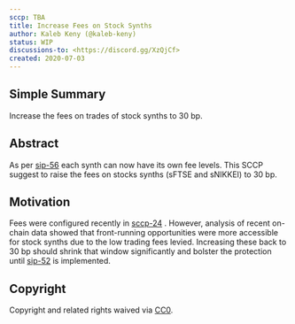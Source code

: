 ```yaml
---
sccp: TBA
title: Increase Fees on Stock Synths
author: Kaleb Keny (@kaleb-keny)
status: WIP
discussions-to: <https://discord.gg/XzQjCf>
created: 2020-07-03
---
```


## Simple Summary
Increase the fees on trades of stock synths to 30 bp.

## Abstract
<!--A short (~200 word) description of the variable change proposed.-->
As per [sip-56](https://github.com/Synthetixio/SIPs/blob/master/SIPS/sip-56.md) each synth can now have its own fee levels. This SCCP suggest to raise the fees on stocks synths (sFTSE and sNIKKEI) to 30 bp.

## Motivation
Fees were configured recently in [sccp-24](https://sips.synthetix.io/sccp/sccp-24) . However, analysis of recent on-chain data showed that front-running opportunities were more accessible for stock synths due to the low trading fees levied. Increasing these back to 30 bp should shrink that window significantly and bolster the protection until [sip-52](https://sips.synthetix.io/sips/sip-52) is implemented.

## Copyright
Copyright and related rights waived via [CC0](https://creativecommons.org/publicdomain/zero/1.0/).